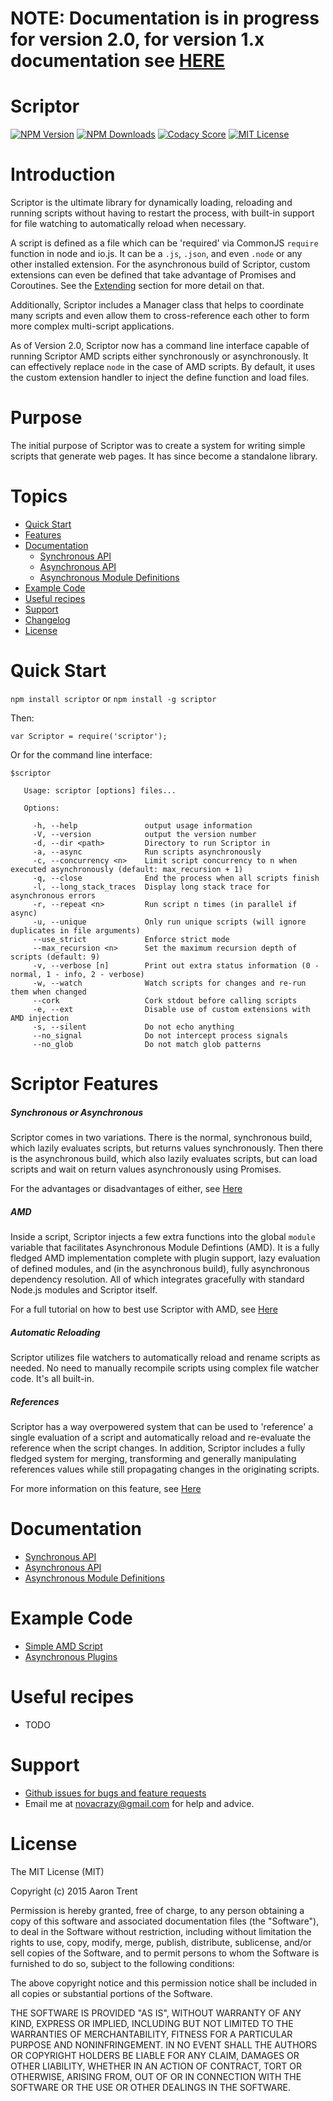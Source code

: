 # NOTE: Documentation is in progress for version 2.0, for version 1.x documentation see [HERE](https://github.com/novacrazy/scriptor/blob/8e95250dfc5d8a6987d9522c30759ad857a2e475/README.md)

Scriptor
========

[![NPM Version][npm-image]][npm-url]
[![NPM Downloads][downloads-image]][npm-url]
[![Codacy Score][codacy-image]][codacy-url]
[![MIT License][license-image]][npm-url]

# Introduction
Scriptor is the ultimate library for dynamically loading, reloading and running scripts without having to restart the process, with built-in support for file watching to automatically reload when necessary.

A script is defined as a file which can be 'required' via CommonJS `require` function in node and io.js. It can be a `.js`, `.json`, and even `.node` or any other installed extension. For the asynchronous build of Scriptor, custom extensions can even be defined that take advantage of Promises and Coroutines. See the [Extending](#extending) section for more detail on that.

Additionally, Scriptor includes a Manager class that helps to coordinate many scripts and even allow them to cross-reference each other to form more complex multi-script applications.

As of Version 2.0, Scriptor now has a command line interface capable of running Scriptor AMD scripts either synchronously or asynchronously. It can effectively replace `node` in the case of AMD scripts. By default, it uses the custom extension handler to inject the define function and load files.

# Purpose
The initial purpose of Scriptor was to create a system for writing simple scripts that generate web pages. It has since become a standalone library.

# Topics
* [Quick Start]()
* [Features]()
* [Documentation]()
    * [Synchronous API]()
    * [Asynchronous API]()
    * [Asynchronous Module Definitions]()
* [Example Code]()
* [Useful recipes]()
* [Support](#support)
* [Changelog](/CHANGELOG.md)
* [License](#license)

# Quick Start
`npm install scriptor` or `npm install -g scriptor`

Then:

`var Scriptor = require('scriptor');`

Or for the command line interface:

```
$scriptor

   Usage: scriptor [options] files...

   Options:

     -h, --help               output usage information
     -V, --version            output the version number
     -d, --dir <path>         Directory to run Scriptor in
     -a, --async              Run scripts asynchronously
     -c, --concurrency <n>    Limit script concurrency to n when executed asynchronously (default: max_recursion + 1)
     -q, --close              End the process when all scripts finish
     -l, --long_stack_traces  Display long stack trace for asynchronous errors
     -r, --repeat <n>         Run script n times (in parallel if async)
     -u, --unique             Only run unique scripts (will ignore duplicates in file arguments)
     --use_strict             Enforce strict mode
     --max_recursion <n>      Set the maximum recursion depth of scripts (default: 9)
     -v, --verbose [n]        Print out extra status information (0 - normal, 1 - info, 2 - verbose)
     -w, --watch              Watch scripts for changes and re-run them when changed
     --cork                   Cork stdout before calling scripts
     -e, --ext                Disable use of custom extensions with AMD injection
     -s, --silent             Do not echo anything
     --no_signal              Do not intercept process signals
     --no_glob                Do not match glob patterns
```

# Scriptor Features

##### Synchronous or Asynchronous
Scriptor comes in two variations. There is the normal, synchronous build, which lazily evaluates scripts, but returns values synchronously. Then there is the asynchronous build, which also lazily evaluates scripts, but can load scripts and wait on return values asynchronously using Promises.

For the advantages or disadvantages of either, see [Here]()

##### AMD
Inside a script, Scriptor injects a few extra functions into the global `module` variable that facilitates Asynchronous Module Defintions (AMD). It is a fully fledged AMD implementation complete with plugin support, lazy evaluation of defined modules, and (in the asynchronous build), fully asynchronous dependency resolution. All of which integrates gracefully with standard Node.js modules and Scriptor itself.

For a full tutorial on how to best use Scriptor with AMD, see [Here]()

##### Automatic Reloading
Scriptor utilizes file watchers to automatically reload and rename scripts as needed. No need to manually recompile scripts using complex file watcher code. It's all built-in.

##### References
Scriptor has a way overpowered system that can be used to 'reference' a single evaluation of a script and automatically reload and re-evaluate the reference when the script changes. In addition, Scriptor includes a fully fledged system for merging, transforming and generally manipulating references values while still propagating changes in the originating scripts.

For more information on this feature, see [Here]()

# Documentation

* [Synchronous API]()
* [Asynchronous API]()
* [Asynchronous Module Definitions]()

# Example Code

* [Simple AMD Script]()
* [Asynchronous Plugins]()

# Useful recipes
* TODO

# Support
* [Github issues for bugs and feature requests](/issues)
* Email me at [novacrazy@gmail.com](mailto://novacrazy@gmail.com) for help and advice.

# License
The MIT License (MIT)

Copyright (c) 2015 Aaron Trent

Permission is hereby granted, free of charge, to any person obtaining a copy
of this software and associated documentation files (the "Software"), to deal
in the Software without restriction, including without limitation the rights
to use, copy, modify, merge, publish, distribute, sublicense, and/or sell
copies of the Software, and to permit persons to whom the Software is
furnished to do so, subject to the following conditions:

The above copyright notice and this permission notice shall be included in all
copies or substantial portions of the Software.

THE SOFTWARE IS PROVIDED "AS IS", WITHOUT WARRANTY OF ANY KIND, EXPRESS OR
IMPLIED, INCLUDING BUT NOT LIMITED TO THE WARRANTIES OF MERCHANTABILITY,
FITNESS FOR A PARTICULAR PURPOSE AND NONINFRINGEMENT. IN NO EVENT SHALL THE
AUTHORS OR COPYRIGHT HOLDERS BE LIABLE FOR ANY CLAIM, DAMAGES OR OTHER
LIABILITY, WHETHER IN AN ACTION OF CONTRACT, TORT OR OTHERWISE, ARISING FROM,
OUT OF OR IN CONNECTION WITH THE SOFTWARE OR THE USE OR OTHER DEALINGS IN THE
SOFTWARE.

[npm-image]: https://img.shields.io/npm/v/scriptor.svg?style=flat
[npm-url]: https://npmjs.org/package/scriptor
[downloads-image]: https://img.shields.io/npm/dm/scriptor.svg?style=flat
[codacy-image]: https://img.shields.io/codacy/2143c559823843aa9a25ade263aff0e3.svg?style=flat
[codacy-url]: https://www.codacy.com/public/novacrazy/scriptor
[license-image]: https://img.shields.io/npm/l/scriptor.svg?style=flat

